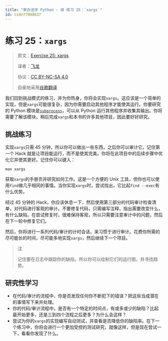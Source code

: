 ```yaml
---
title: "笨办法学 Python · 续 练习 25：`xargs`"
id: csdn77088637
---
```


# 练习 25：`xargs`

> 原文：[Exercise 25: xargs](https://learncodethehardway.org/more-python-book/ex25.html)
> 
> 译者：[飞龙](https://github.com/wizardforcel)
> 
> 协议：[CC BY-NC-SA 4.0](http://creativecommons.org/licenses/by-nc-sa/4.0/)
> 
> 自豪地采用[谷歌翻译](https://translate.google.cn/)

我们回到挑战模式的练习，并为你热身，你将会实现`xargs`。这应该是一个简单的实现，但是`xargs`可能很复杂，因为你需要启动其他程序才能使其运行。你要研究的 Python 模块是[`subprocess`](https://docs.python.org/2/library/subprocess.html)，可以从 Python 运行其他程序并收集其输出。你将需要了解该模块，稍后完成`xargs`和本书的许多其他项目，因此要好好研究。

## 挑战练习

实现`xargs`只需 45 分钟，所以你可以做出一些东西，之后你可以审计它。记住第一个 Hack 就是让项目能运行，而不是使其完美。你将在此项目中的后续步骤中优化它并使其更好。记住你可以键入：

```
man xargs
```

获取`xargs`的手册页并研究如何工作。这是一个方便的 Unix 工具，但你也可以使用`find`做几乎相同的事情。当你实现`xargs`时，尝试找出，它比起`find --exec`有什么优势。

经过 45 分钟的 Hack，你应该休息一下，然后使用第三部分的代码审计检查清单，对代码进行客观的审计。不要修复代码，只需编写注释，指出需要改变什么，有什么缺陷。在尝试修复时，很难保持客观，所以只需要注意审计中的问题，然后在下一轮中修复它们。

然后，你将进行一系列代码/审计的计时会话，来习惯于进行审计。花费你所需的尽可能长的时间，尽可能多地实现`xargs`，然后继续下一个项目。

> 注
> 
> 记住要在日志中跟踪你的缺陷，所以你可以绘制它们的运行图，并寻找趋势。

## 研究性学习

*   在代码/审计的流程中，你是否发现任何你不断犯下的错误？把这些当成潜在的事情写下来并处理。
*   你的代码/审计流程中，是否有一个特定的时间点，有或多或少的缺陷？比起最开始更多，还是三到四个流程之后更多？为什么会这样？
*   尝试为你的`xargs`的实现编写自动测试，并查看是否降低你的缺陷率。在下一个练习中，你将会进行一个更加受控的测试研究，就像这样，但是现在尝试一下，看看你发现了什么。